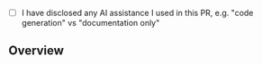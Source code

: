 - [ ] I have disclosed any AI assistance I used in this PR, e.g. "code generation" vs "documentation only"

## Overview

<!-- Description of what is changed and how the code change does that. -->
